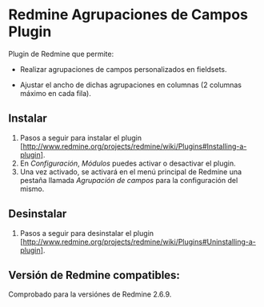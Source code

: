 # Redmine Agrupaciones de Campos Plugin

Plugin de Redmine que permite:

 * Realizar agrupaciones de campos personalizados en fieldsets.

 * Ajustar el ancho de dichas agrupaciones en columnas (2 columnas máximo en cada fila).

## Instalar

1. Pasos a seguir para instalar el plugin [http://www.redmine.org/projects/redmine/wiki/Plugins#Installing-a-plugin].
2. En _Configuración_, _Módulos_ puedes activar o desactivar el plugin.
3. Una vez activado, se activará en el menú principal de Redmine una pestaña llamada _Agrupación de campos_ para la configuración del mismo.

## Desinstalar

1. Pasos a seguir para desinstalar el plugin [http://www.redmine.org/projects/redmine/wiki/Plugins#Uninstalling-a-plugin].

## Versión de Redmine compatibles:

Comprobado para la versiónes de Redmine 2.6.9.


